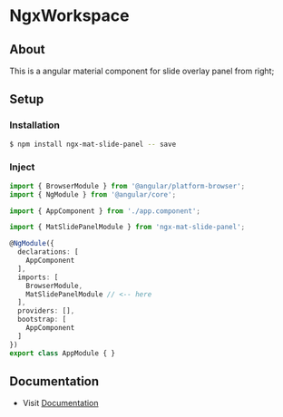 # NgxWorkspace

## About ## 

This is a angular material component for slide overlay panel from right;
## Setup ##

### Installation ###

```bash
$ npm install ngx-mat-slide-panel -- save
```

### Inject ###


```typescript
import { BrowserModule } from '@angular/platform-browser';
import { NgModule } from '@angular/core';

import { AppComponent } from './app.component';

import { MatSlidePanelModule } from 'ngx-mat-slide-panel';

@NgModule({
  declarations: [
    AppComponent
  ],
  imports: [
    BrowserModule,
    MatSlidePanelModule // <-- here
  ],
  providers: [],
  bootstrap: [
    AppComponent
  ]
})
export class AppModule { }
```

## Documentation ##
* Visit [Documentation](https://github.com/mandhu/angular-material-components/tree/master/projects/mat-slide-panel)
